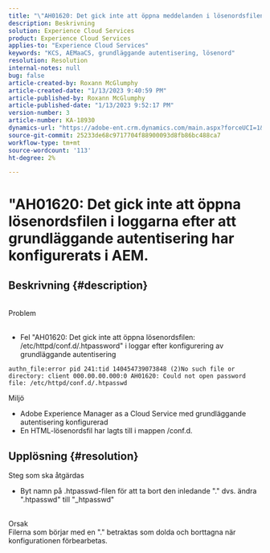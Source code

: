 ```yaml
---
title: "\"AH01620: Det gick inte att öppna meddelanden i lösenordsfilen\" i loggarna efter att Basic Auth har konfigurerats i AEM Dispatcher"
description: Beskrivning
solution: Experience Cloud Services
product: Experience Cloud Services
applies-to: "Experience Cloud Services"
keywords: "KCS, AEMaaCS, grundläggande autentisering, lösenord"
resolution: Resolution
internal-notes: null
bug: false
article-created-by: Roxann McGlumphy
article-created-date: "1/13/2023 9:40:59 PM"
article-published-by: Roxann McGlumphy
article-published-date: "1/13/2023 9:52:17 PM"
version-number: 3
article-number: KA-18930
dynamics-url: "https://adobe-ent.crm.dynamics.com/main.aspx?forceUCI=1&pagetype=entityrecord&etn=knowledgearticle&id=bc055af6-8a93-ed11-aad1-6045bd006a22"
source-git-commit: 25233de68c9717704f88900093d8fb86bc488ca7
workflow-type: tm+mt
source-wordcount: '113'
ht-degree: 2%

---
```


# &quot;AH01620: Det gick inte att öppna lösenordsfilen i loggarna efter att grundläggande autentisering har konfigurerats i AEM.

## Beskrivning {#description}

<br>Problem<br><br>
- Fel &quot;AH01620: Det gick inte att öppna lösenordsfilen: /etc/httpd/conf.d/.htpassword&quot; i loggar efter konfigurering av grundläggande autentisering



```
authn_file:error pid 241:tid 140454739073848 (2)No such file or directory: client 000.00.00.000:0 AH01620: Could not open password file: /etc/httpd/conf.d/.htpasswd
```

Miljö
- Adobe Experience Manager as a Cloud Service med grundläggande autentisering konfigurerad
- En HTML-lösenordsfil har lagts till i mappen /conf.d.





## Upplösning {#resolution}

Steg som ska åtgärdas
- Byt namn på .htpasswd-filen för att ta bort den inledande &quot;.&quot; dvs. ändra &quot;.htpasswd&quot; till &quot;_htpasswd&quot;

<br>Orsak <br>
Filerna som börjar med en &quot;.&quot; betraktas som dolda och borttagna när konfigurationen förbearbetas.
